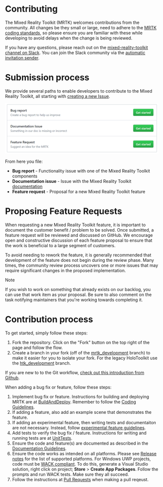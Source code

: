 # Contributing

The Mixed Reality Toolkit (MRTK) welcomes contributions from the community. All changes be they small or large, need to adhere to the [MRTK coding standards](CodingGuidelines.md), so please ensure you are familiar with these while developing to avoid delays when the change is being reviewed.

If you have any questions, please reach out on the [mixed-reality-toolkit channel on Slack](https://holodevelopers.slack.com/messages/C2H4HT858).
 You can join the Slack community via the [automatic invitation sender](https://holodevelopersslack.azurewebsites.net/).

# Submission process
We provide several paths to enable developers to contribute to the Mixed Reality Toolkit, all starting with [creating a new Issue](https://github.com/Microsoft/MixedRealityToolkit-Unity/issues/new/choose).

![Select Issue Type](../Images/Contributing/SelectIssueType.png)

From here you file:

- **Bug report** - Functionality issue with one of the Mixed Reality Toolkit components
- **Documentation issue** - Issue with the Mixed Reality Toolkit [documentation](https://microsoft.github.io/MixedRealityToolkit-Unity)
- **Feature request** - Proposal for a new Mixed Reality Toolkit feature

# Proposing Feature Requests
When requesting a new Mixed Reality Toolkit feature, it is important to document the customer benefit / problem to be solved. Once submitted, a feature request will be reviewed and discussed on GitHub. We encourage open and constructive discussion of each feature proposal to ensure that the work is beneficial to a large segment of customers.

To avoid needing to rework the feature, it is generally recommended that development of the feature does not begin during the review phase. Many times, the community review process uncovers one or more issues that may require significant changes in the proposed implementation.

> [!NOTE]
> If you wish to work on something that already exists on our backlog, you can use that work item as your proposal. Be sure to also comment on the task notifying maintainers that you're working towards completing it.

# Contribution process

To get started, simply follow these steps:

1. Fork the repository. Click on the "Fork" button on the top right of the page and follow the flow.
1. Create a branch in your fork (off of the [mrtk_development](https://github.com/microsoft/mixedrealitytoolkit-unity/tree/mrtk_development) branch) to make it easier for you to isolate your fork. For the legacy HoloToolkit use the [htk_development](https://github.com/Microsoft/MixedRealityToolkit-Unity/tree/htk_development) branch.

If you are new to to the Git workflow, [check out this introduction from Github](https://guides.github.com/activities/hello-world/).

When adding a bug fix or feature, follow these steps:

1. Implement bug fix or feature. Instructions for building and deploying MRTK are at [BuildAndDeploy](../BuildAndDeploy.md). Remember to follow the [Coding Guidelines](CodingGuidelines.md).
1. If adding a feature, also add an example scene that demonstrates the feature.
1. If adding an experimental feature, then writing tests and documentaiton are not necessary. Instead, follow [experimental feature guidelines](ExperimentalFeatures.md).
1. Add tests to verify the bug fix / feature. Instructions for writing and running tests are at [UnitTests](UnitTests.md).
1. Ensure the code and feature(s) are documented as described in the [Documentation Guidelines](DocumentationGuide.md).
1. Ensure the code works as intended on all platforms. Please see [Release notes](../ReleaseNotes.md) for the list of supported platforms. For Windows UWP projects, code must be [WACK compliant](https://developer.microsoft.com/en-us/windows/develop/app-certification-kit). To do this, generate a Visual Studio solution, right click on project; **Store** > **Create App Packages**. Follow the prompts and run WACK tests. Make sure they all succeed.
1. Follow the instructions at [Pull Requests](PullRequests.md) when making a pull reqeust.

